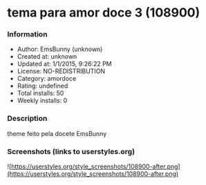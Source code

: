 # tema para amor doce 3 (108900)

### Information
- Author: EmsBunny (unknown)
- Created at: unknown
- Updated at: 1/1/2015, 9:26:22 PM
- License: NO-REDISTRIBUTION
- Category: amordoce
- Rating: undefined
- Total installs: 50
- Weekly installs: 0


### Description
theme feito pela docete EmsBunny


### Screenshots (links to userstyles.org)
![https://userstyles.org/style_screenshots/108900-after.png](https://userstyles.org/style_screenshots/108900-after.png)


